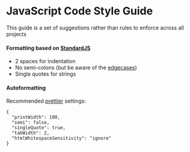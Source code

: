 # JavaScript Code Style Guide

This guide is a set of suggestions rather than rules to enforce across all projects

#### Formatting based on [StandardJS](https://standardjs.com/)

- 2 spaces for indentation
- No semi-colons (but be aware of the [edgecases](https://standardjs.com/rules.html#semicolons))  
- Single quotes for strings

#### Autoformatting

Recommended [prettier](https://prettier.io) settings:

```
{
  "printWidth": 100, 
  "semi": false,
  "singleQuote": true,
  "tabWidth": 2,
  "htmlWhitespaceSensitivity": "ignore"
}
```
